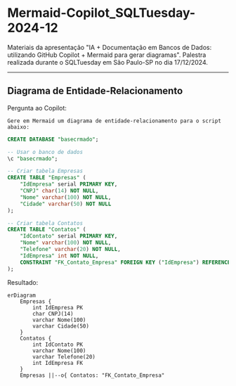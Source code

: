 # Mermaid-Copilot_SQLTuesday-2024-12
Materiais da apresentação "IA + Documentação em Bancos de Dados: utilizando GitHub Copilot + Mermaid para gerar diagramas". Palestra realizada durante o SQLTuesday em São Paulo-SP no dia 17/12/2024.

---

## Diagrama de Entidade-Relacionamento

Pergunta ao Copilot:

```text
Gere em Mermaid um diagrama de entidade-relacionamento para o script abaixo:
```

```sql
CREATE DATABASE "basecrmado";

-- Usar o banco de dados
\c "basecrmado";

-- Criar tabela Empresas
CREATE TABLE "Empresas" (
    "IdEmpresa" serial PRIMARY KEY,
    "CNPJ" char(14) NOT NULL,
    "Nome" varchar(100) NOT NULL,
    "Cidade" varchar(50) NOT NULL
);

-- Criar tabela Contatos
CREATE TABLE "Contatos" (
    "IdContato" serial PRIMARY KEY,
    "Nome" varchar(100) NOT NULL,
    "Telefone" varchar(20) NOT NULL,
    "IdEmpresa" int NOT NULL,
    CONSTRAINT "FK_Contato_Empresa" FOREIGN KEY ("IdEmpresa") REFERENCES "Empresas"("IdEmpresa")
);
```

Resultado:

```mermaid
erDiagram
    Empresas {
        int IdEmpresa PK
        char CNPJ(14)
        varchar Nome(100)
        varchar Cidade(50)
    }
    Contatos {
        int IdContato PK
        varchar Nome(100)
        varchar Telefone(20)
        int IdEmpresa FK
    }
    Empresas ||--o{ Contatos: "FK_Contato_Empresa"
```